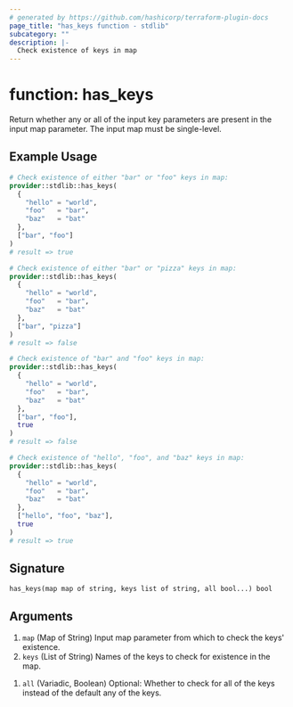 ```yaml
---
# generated by https://github.com/hashicorp/terraform-plugin-docs
page_title: "has_keys function - stdlib"
subcategory: ""
description: |-
  Check existence of keys in map
---
```


# function: has_keys

Return whether any or all of the input key parameters are present in the input map parameter. The input map must be single-level.

## Example Usage

```terraform
# Check existence of either "bar" or "foo" keys in map:
provider::stdlib::has_keys(
  {
    "hello" = "world",
    "foo"   = "bar",
    "baz"   = "bat"
  },
  ["bar", "foo"]
)
# result => true

# Check existence of either "bar" or "pizza" keys in map:
provider::stdlib::has_keys(
  {
    "hello" = "world",
    "foo"   = "bar",
    "baz"   = "bat"
  },
  ["bar", "pizza"]
)
# result => false

# Check existence of "bar" and "foo" keys in map:
provider::stdlib::has_keys(
  {
    "hello" = "world",
    "foo"   = "bar",
    "baz"   = "bat"
  },
  ["bar", "foo"],
  true
)
# result => false

# Check existence of "hello", "foo", and "baz" keys in map:
provider::stdlib::has_keys(
  {
    "hello" = "world",
    "foo"   = "bar",
    "baz"   = "bat"
  },
  ["hello", "foo", "baz"],
  true
)
# result => true
```

## Signature

<!-- signature generated by tfplugindocs -->
```text
has_keys(map map of string, keys list of string, all bool...) bool
```

## Arguments

<!-- arguments generated by tfplugindocs -->
1. `map` (Map of String) Input map parameter from which to check the keys' existence.
1. `keys` (List of String) Names of the keys to check for existence in the map.
<!-- variadic argument generated by tfplugindocs -->
1. `all` (Variadic, Boolean) Optional: Whether to check for all of the keys instead of the default any of the keys.
